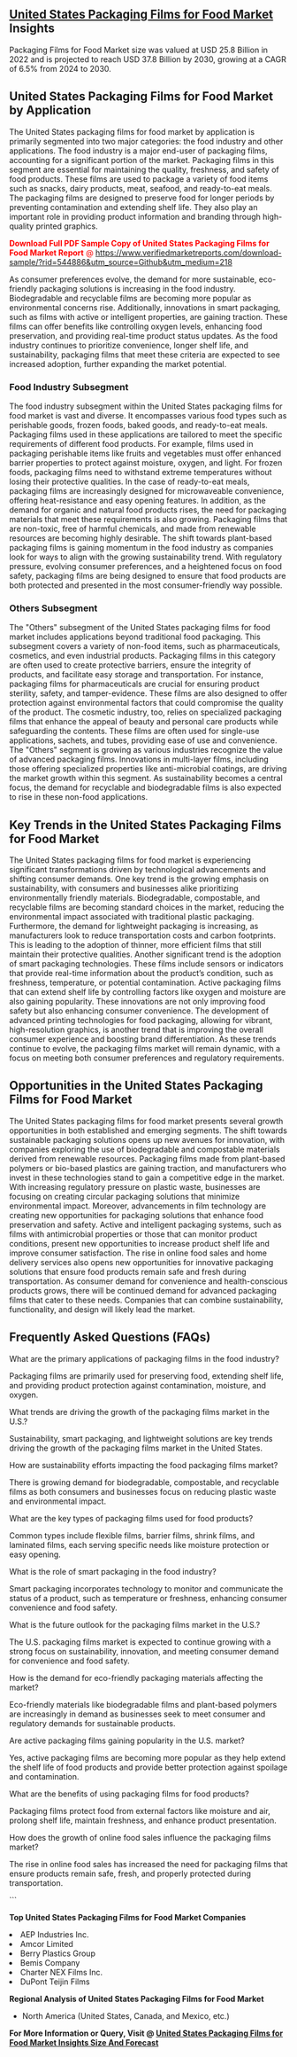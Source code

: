 <h2><a href="https://www.verifiedmarketreports.com/download-sample/?rid=544886&amp;utm_source=Github&amp;utm_medium=218" target="_blank">United States Packaging Films for Food Market</a> Insights</h2><p>Packaging Films for Food Market size was valued at USD 25.8 Billion in 2022 and is projected to reach USD 37.8 Billion by 2030, growing at a CAGR of 6.5% from 2024 to 2030.</p><p> <h2>United States Packaging Films for Food Market by Application</h2> The United States packaging films for food market by application is primarily segmented into two major categories: the food industry and other applications. The food industry is a major end-user of packaging films, accounting for a significant portion of the market. Packaging films in this segment are essential for maintaining the quality, freshness, and safety of food products. These films are used to package a variety of food items such as snacks, dairy products, meat, seafood, and ready-to-eat meals. The packaging films are designed to preserve food for longer periods by preventing contamination and extending shelf life. They also play an important role in providing product information and branding through high-quality printed graphics. <p><span class=""><span style="color: #ff0000;"><strong>Download Full PDF Sample Copy of United States Packaging Films for Food Market Report</strong> @ </span><a href="https://www.verifiedmarketreports.com/download-sample/?rid=544886&amp;utm_source=Github&amp;utm_medium=218" target="_blank">https://www.verifiedmarketreports.com/download-sample/?rid=544886&amp;utm_source=Github&amp;utm_medium=218</a></span></p> As consumer preferences evolve, the demand for more sustainable, eco-friendly packaging solutions is increasing in the food industry. Biodegradable and recyclable films are becoming more popular as environmental concerns rise. Additionally, innovations in smart packaging, such as films with active or intelligent properties, are gaining traction. These films can offer benefits like controlling oxygen levels, enhancing food preservation, and providing real-time product status updates. As the food industry continues to prioritize convenience, longer shelf life, and sustainability, packaging films that meet these criteria are expected to see increased adoption, further expanding the market potential. <h3>Food Industry Subsegment</h3> The food industry subsegment within the United States packaging films for food market is vast and diverse. It encompasses various food types such as perishable goods, frozen foods, baked goods, and ready-to-eat meals. Packaging films used in these applications are tailored to meet the specific requirements of different food products. For example, films used in packaging perishable items like fruits and vegetables must offer enhanced barrier properties to protect against moisture, oxygen, and light. For frozen foods, packaging films need to withstand extreme temperatures without losing their protective qualities. In the case of ready-to-eat meals, packaging films are increasingly designed for microwaveable convenience, offering heat-resistance and easy opening features. In addition, as the demand for organic and natural food products rises, the need for packaging materials that meet these requirements is also growing. Packaging films that are non-toxic, free of harmful chemicals, and made from renewable resources are becoming highly desirable. The shift towards plant-based packaging films is gaining momentum in the food industry as companies look for ways to align with the growing sustainability trend. With regulatory pressure, evolving consumer preferences, and a heightened focus on food safety, packaging films are being designed to ensure that food products are both protected and presented in the most consumer-friendly way possible. <h3>Others Subsegment</h3> The "Others" subsegment of the United States packaging films for food market includes applications beyond traditional food packaging. This subsegment covers a variety of non-food items, such as pharmaceuticals, cosmetics, and even industrial products. Packaging films in this category are often used to create protective barriers, ensure the integrity of products, and facilitate easy storage and transportation. For instance, packaging films for pharmaceuticals are crucial for ensuring product sterility, safety, and tamper-evidence. These films are also designed to offer protection against environmental factors that could compromise the quality of the product. The cosmetic industry, too, relies on specialized packaging films that enhance the appeal of beauty and personal care products while safeguarding the contents. These films are often used for single-use applications, sachets, and tubes, providing ease of use and convenience. The "Others" segment is growing as various industries recognize the value of advanced packaging films. Innovations in multi-layer films, including those offering specialized properties like anti-microbial coatings, are driving the market growth within this segment. As sustainability becomes a central focus, the demand for recyclable and biodegradable films is also expected to rise in these non-food applications. <h2>Key Trends in the United States Packaging Films for Food Market</h2> The United States packaging films for food market is experiencing significant transformations driven by technological advancements and shifting consumer demands. One key trend is the growing emphasis on sustainability, with consumers and businesses alike prioritizing environmentally friendly materials. Biodegradable, compostable, and recyclable films are becoming standard choices in the market, reducing the environmental impact associated with traditional plastic packaging. Furthermore, the demand for lightweight packaging is increasing, as manufacturers look to reduce transportation costs and carbon footprints. This is leading to the adoption of thinner, more efficient films that still maintain their protective qualities. Another significant trend is the adoption of smart packaging technologies. These films include sensors or indicators that provide real-time information about the product’s condition, such as freshness, temperature, or potential contamination. Active packaging films that can extend shelf life by controlling factors like oxygen and moisture are also gaining popularity. These innovations are not only improving food safety but also enhancing consumer convenience. The development of advanced printing technologies for food packaging, allowing for vibrant, high-resolution graphics, is another trend that is improving the overall consumer experience and boosting brand differentiation. As these trends continue to evolve, the packaging films market will remain dynamic, with a focus on meeting both consumer preferences and regulatory requirements. <h2>Opportunities in the United States Packaging Films for Food Market</h2> The United States packaging films for food market presents several growth opportunities in both established and emerging segments. The shift towards sustainable packaging solutions opens up new avenues for innovation, with companies exploring the use of biodegradable and compostable materials derived from renewable resources. Packaging films made from plant-based polymers or bio-based plastics are gaining traction, and manufacturers who invest in these technologies stand to gain a competitive edge in the market. With increasing regulatory pressure on plastic waste, businesses are focusing on creating circular packaging solutions that minimize environmental impact. Moreover, advancements in film technology are creating new opportunities for packaging solutions that enhance food preservation and safety. Active and intelligent packaging systems, such as films with antimicrobial properties or those that can monitor product conditions, present new opportunities to increase product shelf life and improve consumer satisfaction. The rise in online food sales and home delivery services also opens new opportunities for innovative packaging solutions that ensure food products remain safe and fresh during transportation. As consumer demand for convenience and health-conscious products grows, there will be continued demand for advanced packaging films that cater to these needs. Companies that can combine sustainability, functionality, and design will likely lead the market. <h2>Frequently Asked Questions (FAQs)</h2> <p>What are the primary applications of packaging films in the food industry?</p> <p>Packaging films are primarily used for preserving food, extending shelf life, and providing product protection against contamination, moisture, and oxygen.</p> <p>What trends are driving the growth of the packaging films market in the U.S.?</p> <p>Sustainability, smart packaging, and lightweight solutions are key trends driving the growth of the packaging films market in the United States.</p> <p>How are sustainability efforts impacting the food packaging films market?</p> <p>There is growing demand for biodegradable, compostable, and recyclable films as both consumers and businesses focus on reducing plastic waste and environmental impact.</p> <p>What are the key types of packaging films used for food products?</p> <p>Common types include flexible films, barrier films, shrink films, and laminated films, each serving specific needs like moisture protection or easy opening.</p> <p>What is the role of smart packaging in the food industry?</p> <p>Smart packaging incorporates technology to monitor and communicate the status of a product, such as temperature or freshness, enhancing consumer convenience and food safety.</p> <p>What is the future outlook for the packaging films market in the U.S.?</p> <p>The U.S. packaging films market is expected to continue growing with a strong focus on sustainability, innovation, and meeting consumer demand for convenience and food safety.</p> <p>How is the demand for eco-friendly packaging materials affecting the market?</p> <p>Eco-friendly materials like biodegradable films and plant-based polymers are increasingly in demand as businesses seek to meet consumer and regulatory demands for sustainable products.</p> <p>Are active packaging films gaining popularity in the U.S. market?</p> <p>Yes, active packaging films are becoming more popular as they help extend the shelf life of food products and provide better protection against spoilage and contamination.</p> <p>What are the benefits of using packaging films for food products?</p> <p>Packaging films protect food from external factors like moisture and air, prolong shelf life, maintain freshness, and enhance product presentation.</p> <p>How does the growth of online food sales influence the packaging films market?</p> <p>The rise in online food sales has increased the need for packaging films that ensure products remain safe, fresh, and properly protected during transportation.</p> ```</p><p><strong>Top United States Packaging Films for Food Market Companies</strong></p><div data-test-id=""><p><li>AEP Industries Inc.</li><li> Amcor Limited</li><li> Berry Plastics Group</li><li> Bemis Company</li><li> Charter NEX Films Inc.</li><li> DuPont Teijin Films</li></p><div><strong>Regional Analysis of&nbsp;United States Packaging Films for Food Market</strong></div><ul><li dir="ltr"><p dir="ltr">North America&nbsp;(United States, Canada, and Mexico, etc.)</p></li></ul><p><strong>For More Information or Query, Visit @&nbsp;</strong><strong><a href="https://www.verifiedmarketreports.com/product/packaging-films-for-food-market-size-and-forecast/?utm_source=Github&amp;utm_medium=218" target="_blank">United States Packaging Films for Food Market Insights Size And Forecast</a></strong></p></div>
